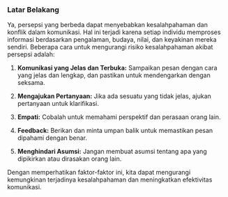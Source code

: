 ### Latar Belakang
Ya, persepsi yang berbeda dapat menyebabkan kesalahpahaman dan konflik dalam komunikasi. Hal ini terjadi karena setiap individu memproses informasi berdasarkan pengalaman, budaya, nilai, dan keyakinan mereka sendiri. Beberapa cara untuk mengurangi risiko kesalahpahaman akibat persepsi adalah:

1. **Komunikasi yang Jelas dan Terbuka:** Sampaikan pesan dengan cara yang jelas dan lengkap, dan pastikan untuk mendengarkan dengan seksama.

2. **Mengajukan Pertanyaan:** Jika ada sesuatu yang tidak jelas, ajukan pertanyaan untuk klarifikasi.

3. **Empati:** Cobalah untuk memahami perspektif dan perasaan orang lain.

4. **Feedback:** Berikan dan minta umpan balik untuk memastikan pesan dipahami dengan benar.

5. **Menghindari Asumsi:** Jangan membuat asumsi tentang apa yang dipikirkan atau dirasakan orang lain.

Dengan memperhatikan faktor-faktor ini, kita dapat mengurangi kemungkinan terjadinya kesalahpahaman dan meningkatkan efektivitas komunikasi.
